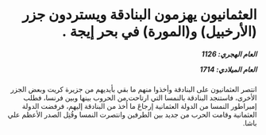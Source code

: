 <h1 dir="rtl">العثمانيون يهزمون البنادقة ويستردون جزر (الأرخبيل) و(المورة) في بحر إيجة  .</h1>

<h5 dir="rtl">العام الهجري:  1126

العام الميلادي: 1714

</h5>

<p dir="rtl">انتصر العثمانيون على البنادقة وأخذوا منهم ما بقي بأيديهم من جزيرة كريت وبعض الجزر الأخرى، فاستنجد البنادقة بالنمسا التي ارتاحت من الحروب بينها وبين فرنسا، فطلب إمبراطور النمسا من الدولة العثمانية إرجاعَ ما أُخذ من البنادقة إليهم، فرفضت الدولة العثمانية وقامت الحرب من جديد بين الطرفين وانتصرت النمسا وقُتِل الصدر الأعظم علي باشا.</p></br>
